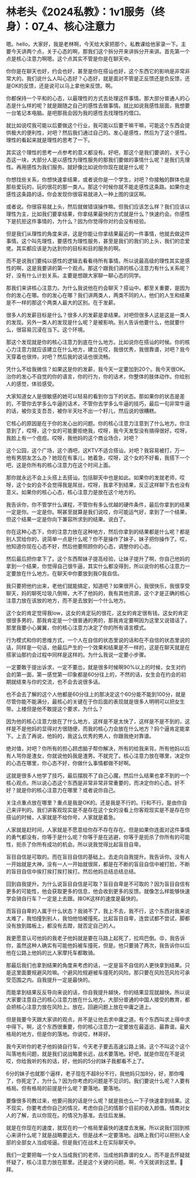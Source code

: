 # 林老头《2024私教》：1v1服务（终身）：07_4、核心注意力

嗯。hello，大家好，我是老林啊，今天给大家把那个。私教课给他家录一下。主要今天讲两个点，关于心态的啊，那我们这个拆分开来讲拆分开来讲。首先第一个点是核心注意力啊嗯。这个点其实不管是你是在聊天中。

你你是在聊天也好，约会也好，甚至是你在搭讪也好，这个东西它的影响是非常非常大的。我们说什么人叫心态好？心态好，就是面对不管是正反馈还是负反馈，还是OK的反馈，还是说可以马上拿他来反馈。啊。

你都保持一个平和的心态，以最理性的方式去处理这件事情。那大部分普通人的心态是什么样的呢？就是跟随之自己的感性去做事情。就比如说我感性层面，我想要一台笔记本电脑。是吧那我会因为我的感性去找理性的借口。

就比如说哎我可能以后要做这个行业，我可能以后要干嘛干嘛，可能这个东西会提供极大的便利性，对吧？然后我们通过自己的。发心是感性，然后为了这个感性。理性的看起来就是理性的思考了一下。

其实这个理性的思考一点参考的意义都没有。好吧，那这个是我们要讲的，关于心态这一块，大部分人是以感性为理性服务的那我们要做的事情什么呢？是我们先理性。再用感性为我们服务。就好像比如说你你现在就是什么呢？

你想找些关系，你想快速拿结果，或者说你是一个学生，对吧？你接触的群体也是那些爱玩的，玩的很花的那一类人。那这个时候你就不能走感性这条路。如果你走感性这条路的话，你会发现你很容易就进入一种上图的误区啊。

或者说。你很容易就上头，然后就做错误操作嘛。但我们应该怎么样？我们应该以理性为主，比如我们要拿结果，你拿结果最快的方式就是什么？快速约会。你感性下是抗拒这件事情的，为什么？因为你觉得你对约会没有经验。

但是我们从理性的角度来讲，这是你能让你拿结果最近的一件事情，他就去做这件事情。这个叫先理性，要感性为理性服务，甚至是我们的我们的上头，我们的恋爱佬。其实都应该是为达到你的目标和目的服务的啊。

而不是说我们要纯以感性的逻辑去看看待所有事情。所以说最高级的理性其实是感性的啊，这是我要讲的第一个观点。那这个跟我们讲的核心注意力有什么关系呢？好，没有什么计划关系。主要是想跟大家聊一聊心态的同学。

那我们来讲核心注意力。为什么我说他在约会聊天？搭讪中。都至关重要，是因为你的发心在哪。你的发心在哪？我们讲两类人，两类不同的人，他们的人生和结果是不一样的那这个两类人最大的区别。在于发薪。

很多人的发薪目标是什么？很多人的发薪是拿结果。对吧但很多人这是这是一类人的发现。另外一类人的发现是什么呢？是被影响。别人告诉他要什么，他就要什么，很容易沉浸在当下。这个环境。

那这个发现就是你的核心注意力到底在什么地方。比如说你在搭讪的时候。你的核心力注意力就应该建立在什么地方，建立在哎，我很优秀，我很靠谱，对吧？我今天穿着也很帅，对吧？然后我的说话也很流畅。

凭什么不给我微信？如果这是你的发薪，我今天一定要加到20个。我今天很OK。治你的发心不自觉的你的语言，你的行为，你的话术，你整体的肢体动作。你给别人的感觉，体验感受。

大家知道女人是很敏感的她可以轻易的看到你当下的状态。那如果你的状态是差的，不管你去学多么牛逼的话术，不管你去学多么牛逼的技巧，最后一句非常牛逼的话，被你支支吾吾，被你半天吐不出一个籽儿，然后说的很糟糕。

它核心的原因是在于你的发心出的问题。你的核心注意力注意到了什么地方。你注意到了，哎呀，这个女的可能要拒绝我，哎呀，我今天发型没有搞得很好。哎呀，我脸上有一个痘痘。哎呀，我他妈的这个商业场合，对吧？

这个公园，这个广场，这个酒吧，这KTV不适合搭讪，对吧？我容易被打，万一他有男朋友怎么办？她现在有事儿，她着急，哎呀，这个女的不好看，我搭下一个吧，这是你所有的核心注意力在这个时间上面。

那你就永远不会上头搭上去搭讪，包括聊天中也是如此。如果你的发就老师，哎呀，这个女的会不会觉得我是屌丝，哎呀，我拿不到结果，反正这样聊下去也没有意义。如果你的核心心态，核心注意力是放在这个地方的。

我告诉你，你不管学什么课程，不管你有多么优越的硬件条件，最后你拿到的结果一定是你。一定是你。啊甚至就算是我们说哎，你可能运气好，拿到了一个结果，但这个结果一定是你向下兼容所求到的结果。说白了。

你在这种心态下，你的注意力放在这种地方，然后你拿到的结果都是什么呢？都是别人赏给你的，说简单一点是什么呢？你不是操作了妹子，妹子把你操作了。哎，他知道你现在心态不好，然后他要照顾你的心态，调整你的心态。

然后最后把你拿下了。这个东西帮妹子提高经验，让妹子提升了啊，你自己他妈的拿到一个结果，你觉得自己很牛逼，其实什么都没得到，所以说你的核心注意力一定要放在什么地方。在聊天中你要放到我O我自信。

我只要把他约出来，老他们就能搞定，知道吧？如果很开心，我很快乐，我很享受聊天，妈的聊死垃圾八倒嘛，大不了他妈的，我有其他资源，这个才是正确的核心注意力放在该放的地方，而不是去放到一个什么地方。

这个女的肯定觉得我low，这女的肯定玩的很花，这女的肯定很有钱。这女的肯定很很多男的，那我肯定是一个很普通的男的，那我肯定要啊因为这里又说错话了，那里我要小心翼翼，你的核心注意力决定了你的所有语言模式。

行为模式和你的思维方式，一个人在自信的状态里说的话和在不自信的状态里说的话，同样是一句话，他最后产生的一个效果和结果是不一样的，这是在聊天就是在搭家讪那约会过程中同样是这样的。为什么我说一定要小步骤。

一定要敢于提出诉求，一定不要怂，就是很多时候啊90%以上的时候，女生对约会的第一面，第一感觉第一印象都是60分往上的，不然的话，女生会在约会的初期就结束与你的交流，也不会去说很多话。

也不会去了解的这个人他都是60分往上的那决定这个60分能不能到100分，就是尽管你能不能满分，最核心的关键在于你后面的表现就是很多人明明可以把女生带。上楼但是他不敢提这个要求，为什么？

因为他的核心注意力放在了什么地方，这样是不是太快了，这样是不是不到的，这样是不是他妈的显得对方很随便，而我的核心力会放在什么地方？妈个逼肯定能拿下。上去了再说，他妈的，我这么优秀的男人，你跟我绝对靠谱。

绝对值，对吧？你所有的担心顾虑脑子帮你解决，所有的给我来背。所有他妈以后有人骂你是渣女，你就说他妈我是渣男。不就完了。核心注意力放在哪里，决定你的心态在哪里，你心态不好，你做什么事情都做不好啊。

这就是很多人他学了技巧，最后摆脱不了自己心魔，然后什么结果也拿不到的一个核心观点。所以说心态这个东西是非常非常非常重要的，而决定你的心态。好不好？就是你的核心注意力在哪里？或者说你自己。

关注点重点放在哪里？重点是我是OK的。还是我是不行的。行和不行。是由你自己来评判的。我们讲客观现实是不是存在这个女的没看上你客观现实是不是存在你搭讪的时候，人家就是不给你号，人家就是着急。

人家就是赶时间，人家就是不愿意给你存不存在存在。但是如果你连面对这件事情的勇气都没有，你等于是什么呢？你等于是在逃避，你等于是扼杀了你所有的可能性，扼杀了你所有成功的机会。所以说我觉得比起盲目自卑。

盲目自信是可取的。而在盲目自信的基础上。去走向自我提升。我告诉你。没有人一开始就是大神，没有一人一开始就很屌，都是在不断的盲目自信中被打脸，不断的盲目自信中挨打挨打挨打挨打。然后他妈总结总结总结。

回到自我提升。为什么说盲目自信是可取？盲目自卑是不可取的？因为盲目自信有更多的可能性，他会获取更多的信息，他会收到更多的反馈。就像怎么样能够快速学会骑自行车？一定是上去跟。摔OK这样的速度是最快的。

而盲目自卑的人属于什么状态？我骑不了，我上不去，我不行，这个东西对我来说太难了，我怕撞到别人，我怕他怕被撞死。比起盲目自卑，连尝试都不尝试，脚都没有放到踏板上，都没有去蹬，就否定自己的人。

我更愿意认可他妈的我老子他妈就是要在马路上起死了，拉鸡巴倒。😡，我告诉你，虽然这种人确实有可能他妈被车撞死，但是。他只要骑了两次，我告诉你以后他在公路上他妈的比人家摩托车都敢骑。

那最后我们也拿到结果的角度来考虑的话，一定是盲不自信的人更快拿到结果。只是这里面要规避风险嘛。个避风险规避被车撞死的风险。那只要在风险范风险可承受范围之内。自我提升一定是最快的。

而能拿到结果反反导向来说的话，你自我提升越快，你的结果显现就越快。所以说大家要注意自己的核心注意力放在什么地方。大部分普通的中国人接受的教育，都会把核心注意力放在风险上。放在。回避问题上放在中庸之道上。

但是我要今天跟大家讲的观点，并不是让他去求中庸之道。有个东西叫求上得中求中得下。啊，这个东西很重要，你的核心注意力一定要放在最遥远、最靠谱。最大格局的地方，但是你的落地。你说哎，林哥好。

我今天听你的老子他妈骑自行车，今天老子要去高速公路上骑。这个不叫这个这个叫落地有问题，就是我们说战略要长远，战术要落地。好吧，就是你现在不是说哎，你给我听的有的话，好，他妈的5分的妹子我都看不上了。

6分的妹子也就那个逼样，老子现在不超8分不行，我他妈只加8分，好，那你嘎了，你死定了，为什么？因为你考虑的问题是不见识的。我们要说什么呢？人要有格局。但有格局的前提是什么呢？要落地。要落地。

要像很多司教过来，他要问我的话是什么呢？就是我也么一下子快速拿到结果。这不现实，你要考虑你自己的情况，考虑你自己的情那个目前的收入颜值。情商对女人的了解，去以你现在。的情况为基准。去往后发展。

就是在你现在的速度，就现在的一个格局里最快的速度去发展。所以说我们回到核心来讲什么呢？就是战略要远大，但是战术一定要落地。战略上我们可以把别人全部的全部女人当成哑逼。但是我们在战术上在实际聊天中。

我们一定要把每一个女人当成我们的老师，当成他妈靠谱的女人。而不是去怀疑就怀疑了，核心注意力放在那里。还是这个关键的问题。啊，今天就讲到这里。🤧拜。

